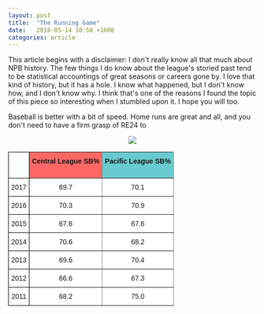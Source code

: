 ```yaml
---
layout: post
title:  "The Running Game"
date:   2018-05-14 10:58 +1000
categories: article
---
```


This article begins with a disclaimer: I don't really know all that much about NPB history. The few things I do know about the league's storied past tend to be statistical accountings of great seasons or careers gone by. I love that kind of history, but it has a hole. I know what happened, but I don't know how, and I don't know why. I think that's one of the reasons I found the topic of this piece so interesting when I stumbled upon it. I hope you will too.

Baseball is better with a bit of speed. Home runs are great and all, and you don't need to have a firm grasp of RE24 to



<div style="text-align: center"><img src="https://i.imgur.com/U47vC46.png"/></div>



<style type="text/css">
.tg  {border-collapse:collapse;border-spacing:0;}
.tg td{font-family:Arial, sans-serif;font-size:14px;padding:10px 5px;border-style:solid;border-width:1px;overflow:hidden;word-break:normal;border-color:black;}
.tg th{font-family:Arial, sans-serif;font-size:14px;font-weight:normal;padding:10px 5px;border-style:solid;border-width:1px;overflow:hidden;word-break:normal;border-color:black;}
.tg .tg-a6rl{font-weight:bold;background-color:#68cbd0;border-color:inherit;text-align:center;vertical-align:top}
.tg .tg-sa8i{font-weight:bold;background-color:#fd6864;border-color:inherit;text-align:center;vertical-align:top}
.tg .tg-baqh{text-align:center;vertical-align:top}
.tg .tg-amwm{font-weight:bold;text-align:center;vertical-align:top}
.tg .tg-3xi5{background-color:#ffffff;border-color:inherit;text-align:center;vertical-align:top}
</style>
<table class="tg">
  <tr>
    <th class="tg-amwm"><br><br></th>
    <th class="tg-sa8i">Central League SB%</th>
    <th class="tg-a6rl">Pacific League SB%</th>
  </tr>
  <tr>
    <td class="tg-baqh">2017</td>
    <td class="tg-3xi5">69.7</td>
    <td class="tg-3xi5">70.1</td>
  </tr>
  <tr>
    <td class="tg-baqh">2016</td>
    <td class="tg-3xi5">70.3</td>
    <td class="tg-3xi5">70.9</td>
  </tr>
  <tr>
    <td class="tg-baqh">2015</td>
    <td class="tg-3xi5">67.6</td>
    <td class="tg-3xi5">67.6</td>
  </tr>
  <tr>
    <td class="tg-baqh">2014</td>
    <td class="tg-3xi5">70.6</td>
    <td class="tg-3xi5">68.2</td>
  </tr>
  <tr>
    <td class="tg-baqh">2013</td>
    <td class="tg-3xi5">69.6</td>
    <td class="tg-3xi5">70.4</td>
  </tr>
  <tr>
    <td class="tg-baqh">2012</td>
    <td class="tg-3xi5">66.6</td>
    <td class="tg-3xi5">67.3</td>
  </tr>
  <tr>
    <td class="tg-baqh">2011</td>
    <td class="tg-3xi5">68.2</td>
    <td class="tg-3xi5">75.0</td>
  </tr>
</table>
